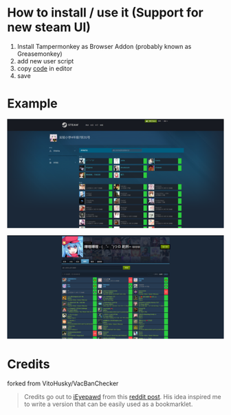 # How to install / use it (Support for new steam UI)
1. Install Tampermonkey as Browser Addon (probably known as Greasemonkey)
2. add new user script
3. copy [code](https://raw.githubusercontent.com/MUedsa/VacBanChecker/master/VacBanChecker.js) in editor
4. save

# Example
![friend-example](https://raw.githubusercontent.com/MUedsa/VacBanChecker/master/friend-example.png)

![group-example](https://github.com/MUedsa/VacBanChecker/blob/master/group-example.png?raw=true)

# Credits

forked from VitoHusky/VacBanChecker

> Credits go out to [iEyepawd](http://www.reddit.com/user/iEyepawd) from this [reddit post](http://www.reddit.com/r/GlobalOffensive/comments/348292/i_made_a_userscript_to_easily_show_vac_bans_on/). His idea inspired me to write a version that can be easily used as a bookmarklet.
